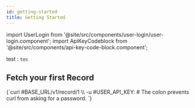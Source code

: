 ```yaml
---
id: getting-started
title: Getting Started
---
```


import UserLogin from '@site/src/components/user-login/user-login.component';
import ApiKeyCodeblock from '@site/src/components/api-key-code-block.component';

<UserLogin></UserLogin>

test : `tes`

## Fetch your first Record

<ApiKeyCodeblock language="shell">
{`curl #BASE_URL/v1/record/1 \\
  -u #USER_API_KEY:
# The colon prevents curl from asking for a password.
`}
</ApiKeyCodeblock>
